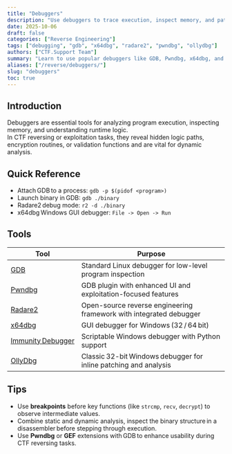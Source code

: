 ```yaml
---
title: "Debuggers"
description: "Use debuggers to trace execution, inspect memory, and patch binaries in CTF reverse engineering and exploitation challenges."
date: 2025-10-06
draft: false
categories: ["Reverse Engineering"]
tags: ["debugging", "gdb", "x64dbg", "radare2", "pwndbg", "ollydbg"]
authors: ["CTF.Support Team"]
summary: "Learn to use popular debuggers like GDB, Pwndbg, x64dbg, and Radare2 for analyzing and modifying program execution in real time."
aliases: ["/reverse/debuggers/"]
slug: "debuggers"
toc: true
---
```


## Introduction

Debuggers are essential tools for analyzing program execution, inspecting memory, and understanding runtime logic.  
In CTF reversing or exploitation tasks, they reveal hidden logic paths, encryption routines, or validation functions and are vital for dynamic analysis.

## Quick Reference

- Attach GDB to a process: `gdb -p $(pidof <program>)`
- Launch binary in GDB: `gdb ./binary`
- Radare2 debug mode: `r2 -d ./binary`
- x64dbg Windows GUI debugger: `File -> Open -> Run`

## Tools

| Tool                                                                | Purpose                                                            |
|---------------------------------------------------------------------|--------------------------------------------------------------------|
| [GDB](https://www.gnu.org/software/gdb/)                            | Standard Linux debugger for low-level program inspection           |
| [Pwndbg](https://github.com/pwndbg/pwndbg)                          | GDB plugin with enhanced UI and exploitation-focused features      |
| [Radare2](https://rada.re)                                          | Open-source reverse engineering framework with integrated debugger |
| [x64dbg](https://x64dbg.com/)                                       | GUI debugger for Windows (32 / 64 bit)                             |
| [Immunity Debugger](https://www.immunityinc.com/products/debugger/) | Scriptable Windows debugger with Python support                    |
| [OllyDbg](http://www.ollydbg.de/)                                   | Classic 32-bit Windows debugger for inline patching and analysis   |

## Tips

- Use **breakpoints** before key functions (like `strcmp`, `recv`, `decrypt`) to observe intermediate values.  
- Combine static and dynamic analysis, inspect the binary structure in a disassembler before stepping through execution.  
- Use **Pwndbg** or **GEF** extensions with GDB to enhance usability during CTF reversing tasks.
